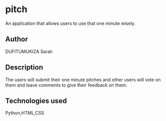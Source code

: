 # pitch
An application that allows users to use that one minute wisely. 

## Author
DUFITUMUKIZA Sarah

## Description
The users will submit their one minute pitches and other users will vote on them and leave comments to give their feedback on them.

## Technologies used
Python,HTML,CSS

